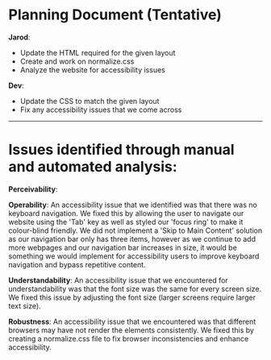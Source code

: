 # Planning Document (Tentative)

**Jarod**:  
- Update the HTML required for the given layout
- Create and work on normalize.css
- Analyze the website for accessibility issues
  

**Dev**:
- Update the CSS to match the given layout
- Fix any accessibility issues that we come across

---

# Issues identified through manual and automated analysis:

**Perceivability**:  

**Operability**: An accessibility issue that we identified was that there was no keyboard navigation. We fixed this by allowing the user to navigate our website using the 'Tab' key as well as styled our 'focus ring' to make it colour-blind friendly. We did not implement a 'Skip to Main Content' solution as our navigation bar only has three items, however as we continue to add more webpages and our navigation bar increases in size, it would be something we would implement for accessibility users to improve keyboard navigation and bypass repetitive content.
  
**Understandability**: An accessibility issue that we encountered for understandability was that the font size was the same for every screen size. We fixed this issue by adjusting the font size (larger screens require larger text size).

**Robustness**: An accessibility issue that we encountered was that different browsers may have not render the elements consistently. We fixed this by creating a normalize.css file to fix browser inconsistencies and enhance accessibility.
